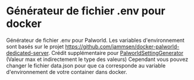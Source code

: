 # Générateur de fichier .env pour docker

Générateur de fichier .env pour Palworld.
Les variables d'environnement sont basés sur le projet https://github.com/jammsen/docker-palworld-dedicated-server.
Crédit supplémentaire pour [PalworldSettingGenerator ](https://dysoncheng.github.io/PalWorldSettingGenerator/setting.html) (Valeur max et indirectement le type des valeurs)
Cependant vous pouvez changer le fichier data.json pour que ca corresponde au variable d'environnement de votre container dans docker.
